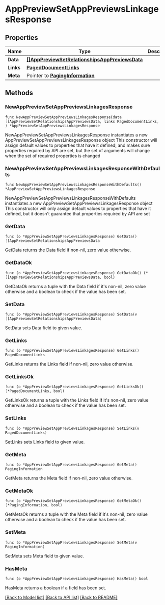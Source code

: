 # AppPreviewSetAppPreviewsLinkagesResponse

## Properties

Name | Type | Description | Notes
------------ | ------------- | ------------- | -------------
**Data** | [**[]AppPreviewSetRelationshipsAppPreviewsData**](AppPreviewSetRelationshipsAppPreviewsData.md) |  | 
**Links** | [**PagedDocumentLinks**](PagedDocumentLinks.md) |  | 
**Meta** | Pointer to [**PagingInformation**](PagingInformation.md) |  | [optional] 

## Methods

### NewAppPreviewSetAppPreviewsLinkagesResponse

`func NewAppPreviewSetAppPreviewsLinkagesResponse(data []AppPreviewSetRelationshipsAppPreviewsData, links PagedDocumentLinks, ) *AppPreviewSetAppPreviewsLinkagesResponse`

NewAppPreviewSetAppPreviewsLinkagesResponse instantiates a new AppPreviewSetAppPreviewsLinkagesResponse object
This constructor will assign default values to properties that have it defined,
and makes sure properties required by API are set, but the set of arguments
will change when the set of required properties is changed

### NewAppPreviewSetAppPreviewsLinkagesResponseWithDefaults

`func NewAppPreviewSetAppPreviewsLinkagesResponseWithDefaults() *AppPreviewSetAppPreviewsLinkagesResponse`

NewAppPreviewSetAppPreviewsLinkagesResponseWithDefaults instantiates a new AppPreviewSetAppPreviewsLinkagesResponse object
This constructor will only assign default values to properties that have it defined,
but it doesn't guarantee that properties required by API are set

### GetData

`func (o *AppPreviewSetAppPreviewsLinkagesResponse) GetData() []AppPreviewSetRelationshipsAppPreviewsData`

GetData returns the Data field if non-nil, zero value otherwise.

### GetDataOk

`func (o *AppPreviewSetAppPreviewsLinkagesResponse) GetDataOk() (*[]AppPreviewSetRelationshipsAppPreviewsData, bool)`

GetDataOk returns a tuple with the Data field if it's non-nil, zero value otherwise
and a boolean to check if the value has been set.

### SetData

`func (o *AppPreviewSetAppPreviewsLinkagesResponse) SetData(v []AppPreviewSetRelationshipsAppPreviewsData)`

SetData sets Data field to given value.


### GetLinks

`func (o *AppPreviewSetAppPreviewsLinkagesResponse) GetLinks() PagedDocumentLinks`

GetLinks returns the Links field if non-nil, zero value otherwise.

### GetLinksOk

`func (o *AppPreviewSetAppPreviewsLinkagesResponse) GetLinksOk() (*PagedDocumentLinks, bool)`

GetLinksOk returns a tuple with the Links field if it's non-nil, zero value otherwise
and a boolean to check if the value has been set.

### SetLinks

`func (o *AppPreviewSetAppPreviewsLinkagesResponse) SetLinks(v PagedDocumentLinks)`

SetLinks sets Links field to given value.


### GetMeta

`func (o *AppPreviewSetAppPreviewsLinkagesResponse) GetMeta() PagingInformation`

GetMeta returns the Meta field if non-nil, zero value otherwise.

### GetMetaOk

`func (o *AppPreviewSetAppPreviewsLinkagesResponse) GetMetaOk() (*PagingInformation, bool)`

GetMetaOk returns a tuple with the Meta field if it's non-nil, zero value otherwise
and a boolean to check if the value has been set.

### SetMeta

`func (o *AppPreviewSetAppPreviewsLinkagesResponse) SetMeta(v PagingInformation)`

SetMeta sets Meta field to given value.

### HasMeta

`func (o *AppPreviewSetAppPreviewsLinkagesResponse) HasMeta() bool`

HasMeta returns a boolean if a field has been set.


[[Back to Model list]](../README.md#documentation-for-models) [[Back to API list]](../README.md#documentation-for-api-endpoints) [[Back to README]](../README.md)


